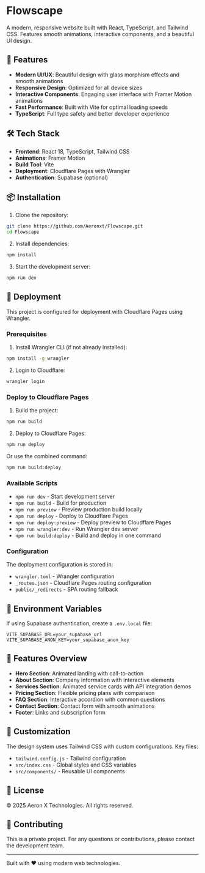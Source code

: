 # Flowscape

A modern, responsive website built with React, TypeScript, and Tailwind CSS. Features smooth animations, interactive components, and a beautiful UI design.

## 🚀 Features

- **Modern UI/UX**: Beautiful design with glass morphism effects and smooth animations
- **Responsive Design**: Optimized for all device sizes
- **Interactive Components**: Engaging user interface with Framer Motion animations
- **Fast Performance**: Built with Vite for optimal loading speeds
- **TypeScript**: Full type safety and better developer experience

## 🛠️ Tech Stack

- **Frontend**: React 18, TypeScript, Tailwind CSS
- **Animations**: Framer Motion
- **Build Tool**: Vite
- **Deployment**: Cloudflare Pages with Wrangler
- **Authentication**: Supabase (optional)

## 📦 Installation

1. Clone the repository:
```bash
git clone https://github.com/Aeronxt/Flowscape.git
cd Flowscape
```

2. Install dependencies:
```bash
npm install
```

3. Start the development server:
```bash
npm run dev
```

## 🚀 Deployment

This project is configured for deployment with Cloudflare Pages using Wrangler.

### Prerequisites

1. Install Wrangler CLI (if not already installed):
```bash
npm install -g wrangler
```

2. Login to Cloudflare:
```bash
wrangler login
```

### Deploy to Cloudflare Pages

1. Build the project:
```bash
npm run build
```

2. Deploy to Cloudflare Pages:
```bash
npm run deploy
```

Or use the combined command:
```bash
npm run build:deploy
```

### Available Scripts

- `npm run dev` - Start development server
- `npm run build` - Build for production
- `npm run preview` - Preview production build locally
- `npm run deploy` - Deploy to Cloudflare Pages
- `npm run deploy:preview` - Deploy preview to Cloudflare Pages
- `npm run wrangler:dev` - Run Wrangler dev server
- `npm run build:deploy` - Build and deploy in one command

### Configuration

The deployment configuration is stored in:
- `wrangler.toml` - Wrangler configuration
- `_routes.json` - Cloudflare Pages routing configuration
- `public/_redirects` - SPA routing fallback

## 🔧 Environment Variables

If using Supabase authentication, create a `.env.local` file:

```env
VITE_SUPABASE_URL=your_supabase_url
VITE_SUPABASE_ANON_KEY=your_supabase_anon_key
```

## 📱 Features Overview

- **Hero Section**: Animated landing with call-to-action
- **About Section**: Company information with interactive elements
- **Services Section**: Animated service cards with API integration demos
- **Pricing Section**: Flexible pricing plans with comparison
- **FAQ Section**: Interactive accordion with common questions
- **Contact Section**: Contact form with smooth animations
- **Footer**: Links and subscription form

## 🎨 Customization

The design system uses Tailwind CSS with custom configurations. Key files:
- `tailwind.config.js` - Tailwind configuration
- `src/index.css` - Global styles and CSS variables
- `src/components/` - Reusable UI components

## 📄 License

© 2025 Aeron X Technologies. All rights reserved.

## 🤝 Contributing

This is a private project. For any questions or contributions, please contact the development team.

---

Built with ❤️ using modern web technologies. 